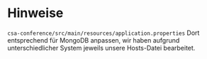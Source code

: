 # Hinweise
`csa-conference/src/main/resources/application.properties` Dort entsprechend für MongoDB anpassen, wir haben aufgrund unterschiedlicher System jeweils unsere Hosts-Datei bearbeitet.
